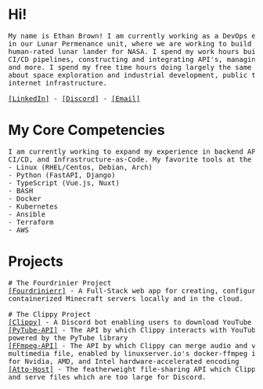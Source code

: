 # Hi!
<pre>
My name is Ethan Brown! I am currently working as a DevOps engineer at Blue Origin 
in our Lunar Permenance unit, where we are working to build a next-generation 
human-rated lunar lander for NASA. I spend my work hours building and maintaining 
CI/CD pipelines, constructing and integrating API's, managing cloud infrastructure, 
and more. I spend my free time hours doing largely the same thing! I am passionate 
about space exploration and industrial development, public transportation, and 
internet infrastructure.

<a href="https://www.linkedin.com/in/ethan-brown-swe/">[LinkedIn]</a> - <a href="https://discordapp.com/users/fortuity/">[Discord]</a> - <a href="mailto:ethan@ewbrowntech.com">[Email]</a>
</pre>

# My Core Competencies
<pre>
I am currently working to expand my experience in backend API development, 
CI/CD, and Infrastructure-as-Code. My favorite tools at the moment include:
- Linux (RHEL/Centos, Debian, Arch)
- Python (FastAPI, Django)
- TypeScript (Vue.js, Nuxt)
- BASH
- Docker
- Kubernetes
- Ansible
- Terraform
- AWS
</pre>

# Projects
<pre>
# The Fourdrinier Project
<a href="https://github.com/Fourdrinier/Fourdrinier" target="_blank">[Fourdrinierr]</a> - A Full-Stack web app for creating, configuring, and deploying 
containerized Minecraft servers locally and in the cloud.

# The Clippy Project
<a href="https://github.com/ewbrowntech/Clippy" target="_blank">[Clippy]</a> - A Discord bot enabling users to download YouTube videos with one command
<a href="https://github.com/ewbrowntech/PyTube-API" target="_blank">[PyTube-API]</a> - The API by which Clippy interacts with YouTube, 
powered by the PyTube library
<a href="https://github.com/ewbrowntech/FFmpeg-API" target="_blank">[FFmpeg-API]</a> - The API by which Clippy can merge audio and video streams into one 
multimedia file, enabled by linuxserver.io's docker-ffmpeg image, with full support 
for Nvidia, AMD, and Intel hardware-accelerated encoding
<a href="https://github.com/ewbrowntech/Atto-Host" target="_blank">[Atto-Host]</a> - The featherweight file-sharing API which Clippy can use to store 
and serve files which are too large for Discord.
</pre>

